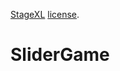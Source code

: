 [StageXL](http://www.stagexl.org/)
[license](https://github.com/dart-lang/stagehand/blob/master/LICENSE).
# SliderGame

